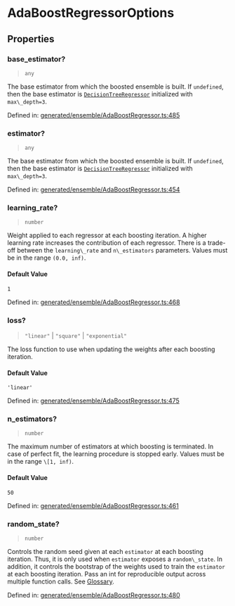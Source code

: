 # AdaBoostRegressorOptions

## Properties

### base\_estimator?

> `any`

The base estimator from which the boosted ensemble is built. If `undefined`, then the base estimator is [`DecisionTreeRegressor`](sklearn.tree.DecisionTreeRegressor.html#sklearn.tree.DecisionTreeRegressor "sklearn.tree.DecisionTreeRegressor") initialized with `max\_depth=3`.

Defined in:  [generated/ensemble/AdaBoostRegressor.ts:485](https://github.com/transitive-bullshit/scikit-learn-ts/blob/b59c1ff/packages/sklearn/src/generated/ensemble/AdaBoostRegressor.ts#L485)

### estimator?

> `any`

The base estimator from which the boosted ensemble is built. If `undefined`, then the base estimator is [`DecisionTreeRegressor`](sklearn.tree.DecisionTreeRegressor.html#sklearn.tree.DecisionTreeRegressor "sklearn.tree.DecisionTreeRegressor") initialized with `max\_depth=3`.

Defined in:  [generated/ensemble/AdaBoostRegressor.ts:454](https://github.com/transitive-bullshit/scikit-learn-ts/blob/b59c1ff/packages/sklearn/src/generated/ensemble/AdaBoostRegressor.ts#L454)

### learning\_rate?

> `number`

Weight applied to each regressor at each boosting iteration. A higher learning rate increases the contribution of each regressor. There is a trade-off between the `learning\_rate` and `n\_estimators` parameters. Values must be in the range `(0.0, inf)`.

#### Default Value

`1`

Defined in:  [generated/ensemble/AdaBoostRegressor.ts:468](https://github.com/transitive-bullshit/scikit-learn-ts/blob/b59c1ff/packages/sklearn/src/generated/ensemble/AdaBoostRegressor.ts#L468)

### loss?

> `"linear"` \| `"square"` \| `"exponential"`

The loss function to use when updating the weights after each boosting iteration.

#### Default Value

`'linear'`

Defined in:  [generated/ensemble/AdaBoostRegressor.ts:475](https://github.com/transitive-bullshit/scikit-learn-ts/blob/b59c1ff/packages/sklearn/src/generated/ensemble/AdaBoostRegressor.ts#L475)

### n\_estimators?

> `number`

The maximum number of estimators at which boosting is terminated. In case of perfect fit, the learning procedure is stopped early. Values must be in the range `\[1, inf)`.

#### Default Value

`50`

Defined in:  [generated/ensemble/AdaBoostRegressor.ts:461](https://github.com/transitive-bullshit/scikit-learn-ts/blob/b59c1ff/packages/sklearn/src/generated/ensemble/AdaBoostRegressor.ts#L461)

### random\_state?

> `number`

Controls the random seed given at each `estimator` at each boosting iteration. Thus, it is only used when `estimator` exposes a `random\_state`. In addition, it controls the bootstrap of the weights used to train the `estimator` at each boosting iteration. Pass an int for reproducible output across multiple function calls. See [Glossary](../../glossary.html#term-random_state).

Defined in:  [generated/ensemble/AdaBoostRegressor.ts:480](https://github.com/transitive-bullshit/scikit-learn-ts/blob/b59c1ff/packages/sklearn/src/generated/ensemble/AdaBoostRegressor.ts#L480)
